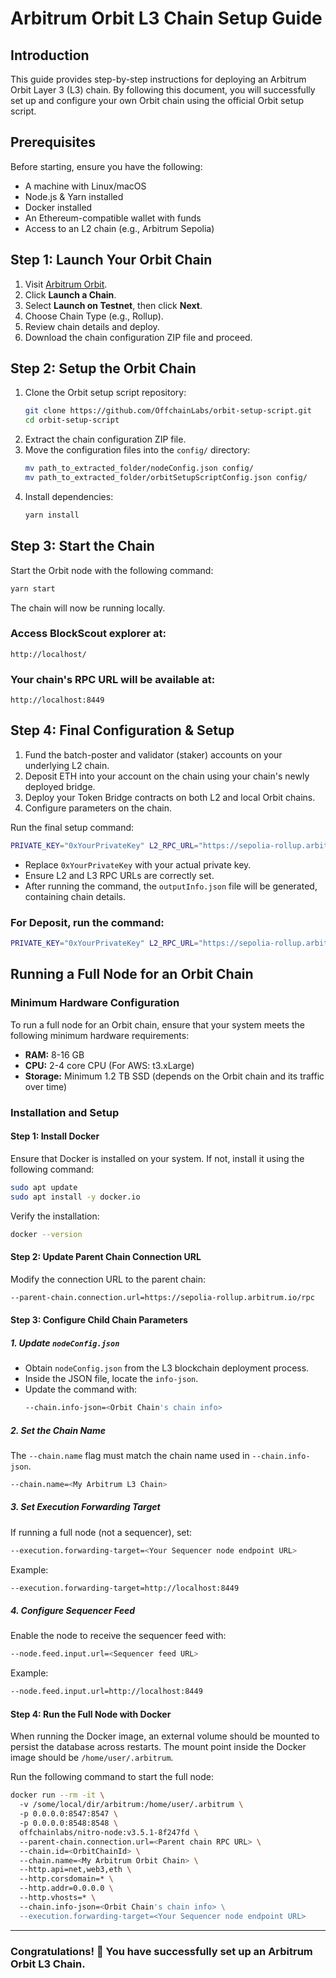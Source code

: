 # Arbitrum Orbit L3 Chain Setup Guide

## Introduction
This guide provides step-by-step instructions for deploying an Arbitrum Orbit Layer 3 (L3) chain. By following this document, you will successfully set up and configure your own Orbit chain using the official Orbit setup script.

## Prerequisites
Before starting, ensure you have the following:
- A machine with Linux/macOS
- Node.js & Yarn installed
- Docker installed
- An Ethereum-compatible wallet with funds
- Access to an L2 chain (e.g., Arbitrum Sepolia)

## Step 1: Launch Your Orbit Chain
1. Visit [Arbitrum Orbit](https://arbitrum.io/).
2. Click **Launch a Chain**.
3. Select **Launch on Testnet**, then click **Next**.
4. Choose Chain Type (e.g., Rollup).
5. Review chain details and deploy.
6. Download the chain configuration ZIP file and proceed.

## Step 2: Setup the Orbit Chain
1. Clone the Orbit setup script repository:
   ```sh
   git clone https://github.com/OffchainLabs/orbit-setup-script.git
   cd orbit-setup-script
   ```
2. Extract the chain configuration ZIP file.
3. Move the configuration files into the `config/` directory:
   ```sh
   mv path_to_extracted_folder/nodeConfig.json config/
   mv path_to_extracted_folder/orbitSetupScriptConfig.json config/
   ```
4. Install dependencies:
   ```sh
   yarn install
   ```

## Step 3: Start the Chain
Start the Orbit node with the following command:
```sh
yarn start
```
The chain will now be running locally.

### Access BlockScout explorer at:
```
http://localhost/
```

### Your chain's RPC URL will be available at:
```
http://localhost:8449
```

## Step 4: Final Configuration & Setup
1. Fund the batch-poster and validator (staker) accounts on your underlying L2 chain.
2. Deposit ETH into your account on the chain using your chain's newly deployed bridge.
3. Deploy your Token Bridge contracts on both L2 and local Orbit chains.
4. Configure parameters on the chain.

Run the final setup command:
```sh
PRIVATE_KEY="0xYourPrivateKey" L2_RPC_URL="https://sepolia-rollup.arbitrum.io/rpc" L3_RPC_URL="http://localhost:8449" yarn run setup
```
- Replace `0xYourPrivateKey` with your actual private key.
- Ensure L2 and L3 RPC URLs are correctly set.
- After running the command, the `outputInfo.json` file will be generated, containing chain details.

### For Deposit, run the command:
```sh
PRIVATE_KEY="0xYourPrivateKey" L2_RPC_URL="https://sepolia-rollup.arbitrum.io/rpc" L3_RPC_URL="http://localhost:8449" AMOUNT="<AMOUNT>" yarn run deposit
```

## Running a Full Node for an Orbit Chain

### Minimum Hardware Configuration
To run a full node for an Orbit chain, ensure that your system meets the following minimum hardware requirements:
- **RAM:** 8-16 GB
- **CPU:** 2-4 core CPU (For AWS: t3.xLarge)
- **Storage:** Minimum 1.2 TB SSD (depends on the Orbit chain and its traffic over time)

### Installation and Setup
#### Step 1: Install Docker
Ensure that Docker is installed on your system. If not, install it using the following command:
```sh
sudo apt update
sudo apt install -y docker.io
```
Verify the installation:
```sh
docker --version
```

#### Step 2: Update Parent Chain Connection URL
Modify the connection URL to the parent chain:
```sh
--parent-chain.connection.url=https://sepolia-rollup.arbitrum.io/rpc
```

#### Step 3: Configure Child Chain Parameters
##### 1. Update `nodeConfig.json`
- Obtain `nodeConfig.json` from the L3 blockchain deployment process.
- Inside the JSON file, locate the `info-json`.
- Update the command with:
  ```sh
  --chain.info-json=<Orbit Chain's chain info>
  ```
##### 2. Set the Chain Name
The `--chain.name` flag must match the chain name used in `--chain.info-json`.
```sh
--chain.name=<My Arbitrum L3 Chain>
```
##### 3. Set Execution Forwarding Target
If running a full node (not a sequencer), set:
```sh
--execution.forwarding-target=<Your Sequencer node endpoint URL>
```
Example:
```sh
--execution.forwarding-target=http://localhost:8449
```
##### 4. Configure Sequencer Feed
Enable the node to receive the sequencer feed with:
```sh
--node.feed.input.url=<Sequencer feed URL>
```
Example:
```sh
--node.feed.input.url=http://localhost:8449
```

#### Step 4: Run the Full Node with Docker
When running the Docker image, an external volume should be mounted to persist the database across restarts. The mount point inside the Docker image should be `/home/user/.arbitrum`.

Run the following command to start the full node:
```sh
docker run --rm -it \  
  -v /some/local/dir/arbitrum:/home/user/.arbitrum \  
  -p 0.0.0.0:8547:8547 \  
  -p 0.0.0.0:8548:8548 \  
  offchainlabs/nitro-node:v3.5.1-8f247fd \  
  --parent-chain.connection.url=<Parent chain RPC URL> \  
  --chain.id=<OrbitChainId> \  
  --chain.name=<My Arbitrum Orbit Chain> \  
  --http.api=net,web3,eth \  
  --http.corsdomain=* \  
  --http.addr=0.0.0.0 \  
  --http.vhosts=* \  
  --chain.info-json=<Orbit Chain's chain info> \  
  --execution.forwarding-target=<Your Sequencer node endpoint URL>
```

---

### Congratulations! 🎉 You have successfully set up an Arbitrum Orbit L3 Chain.

